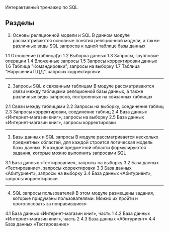 Интерактивный тренажер по SQL

Разделы
----------------------------------------------------------------------------------------------------
1. Основы реляционной модели и SQL
В данном модуле рассматриваются основные понятия реляционной модели, а также различные виды SQL запросов к одной таблице базы данных

1.1 Отношение (таблица)\n
1.2 Выборка данных
1.3 Запросы, групповые операции
1.4 Вложенные запросы
1.5 Запросы корректировки данных
1.6 Таблица "Командировки", запросы на выборку
1.7 Таблица "Нарушения ПДД", запросы корректировки

----------------------------------------------------------------------------------------------------

2. Запросы SQL к связанным таблицам
В модуле рассматриваются связи между таблицами реляционной базы данных, а также различные виды запросов, построенных на связанных таблицах

2.1 Связи между таблицами
2.2 Запросы на выборку, соединение таблиц
2.3 Запросы корректировки, соединение таблиц
2.4 База данных «Интернет-магазин книг», запросы на выборку
2.5 База данных «Интернет-магазин книг», запросы корректировки

----------------------------------------------------------------------------------------------------

3. Базы данных и SQL запросы
В модуле рассматривается несколько предметных областей, для каждой строится логическая модель базы данных. К каждой предметной области формулируются задания, которые можно выполнить запросами SQL

3.1 База данных «Тестирование», запросы на выборку
3.2 База данных «Тестирование», запросы корректировки
3.3 База данных «Абитуриент», запросы на выборку
3.4 База данных «Абитуриент», запросы корректировки

----------------------------------------------------------------------------------------------------

4. SQL запросы пользователей
В этом модуле размещены задания, которые придуманы пользователями. Можно их пройти и проголосовать за понравившиеся

4.1 База данных «Интернет-магазин книг», часть 1
4.2 База данных «Интернет-магазин книг», часть 2
4.3 База данных «Абитуриент»
4.4 База данных «Тестирование»
